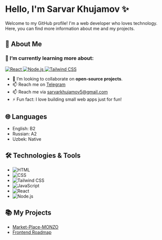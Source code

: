 # Hello, I'm Sarvar Khujamov ✨

Welcome to my GitHub profile! I'm a web developer who loves technology. Here, you can find more information about me and my projects.

## 🚀 About Me
### 🌱 I’m currently learning more about:
<p align="left">
  <a href="https://react.dev/" target="_blank">
    <img src="https://img.shields.io/badge/React-20232A?style=for-the-badge&logo=react&logoColor=61DAFB" alt="React" />
  </a>
  <a href="https://nodejs.org/" target="_blank">
    <img src="https://img.shields.io/badge/Node.js-43853D?style=for-the-badge&logo=node.js&logoColor=white" alt="Node.js" />
  </a>
  <a href="https://tailwindcss.com/" target="_blank">
    <img src="https://img.shields.io/badge/TailwindCSS-38B2AC?style=for-the-badge&logo=tailwind-css&logoColor=white" alt="Tailwind CSS" />
  </a>
</p>

- 👯 I’m looking to collaborate on **open-source projects**.
- 📫 Reach me on [Telegram](https://t.me/sarvarkhujamov)
- 📫 Reach me via [sarvarkhujamov5@gmail.com](https://mail.google.com/mail/u/0/?tab=rm&ogbl#inbox?compose=new)
- ⚡ Fun fact: I love building small web apps just for fun!

## 🌐 Languages
- English: B2
- Russian: A2
- Uzbek: Native

## 🛠️ Technologies & Tools
- ![HTML](https://img.shields.io/badge/HTML-5-1E3A8A?style=for-the-badge&logo=html5&logoColor=ffffff)  
- ![CSS](https://img.shields.io/badge/CSS-3-1E3A8A?style=for-the-badge&logo=css3&logoColor=ffffff)  
- ![Tailwind CSS](https://img.shields.io/badge/TailwindCSS-1.0-1E3A8A?style=for-the-badge&logo=tailwindcss&logoColor=ffffff)  
- ![JavaScript](https://img.shields.io/badge/JavaScript-ES6-1E3A8A?style=for-the-badge&logo=javascript&logoColor=ffffff)  
- ![React](https://img.shields.io/badge/React-18-1E3A8A?style=for-the-badge&logo=react&logoColor=ffffff)  
- ![Node.js](https://img.shields.io/badge/Node.js-16-1E3A8A?style=for-the-badge&logo=node.js&logoColor=ffffff)

## 📚 My Projects
- [Market-Place-MONZO](https://sarkuzb.github.io/Market-Place-MONZO/)
- [Frontend Roadmap](https://github.com/sarkuzb/roadmap-for-frontend) 
